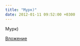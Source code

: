 ```yaml
---
title: "Мурк)"
date: 2012-01-11 09:52:00 +0300
---
```


Мурк)

[Вложение](https://vk.com/photo53633554_276144408)
